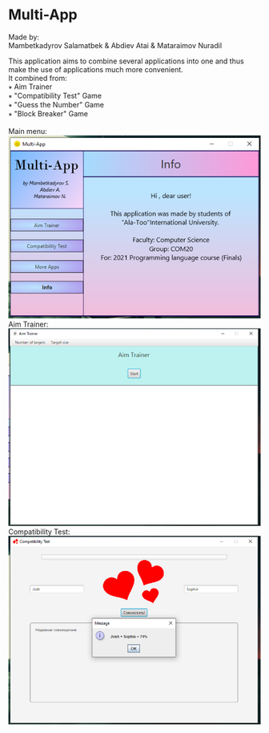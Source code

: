 # Multi-App

Made by: <br>
Mambetkadyrov Salamatbek & Abdiev Atai & Mataraimov Nuradil <br>
         
This application aims to combine several applications into one and thus make the use of applications much more convenient. <br>
It combined from: <br>
⭒ Aim Trainer<br>
⭒ "Compatibility Test" Game<br>
⭒ "Guess the Number" Game<br>
⭒ "Block Breaker" Game<br>
<br>
Main menu:<br>
![Screenshot1](https://github.com/Sakubek1337/multiapp/blob/main/screenshots/main.PNG)<br>
Aim Trainer:<br>
![Screenshot2](https://github.com/Sakubek1337/multiapp/blob/main/screenshots/aim.PNG)<br>
Compatibility Test:<br>
![Screenshot3](https://github.com/Sakubek1337/multiapp/blob/main/screenshots/test.PNG)<br>
